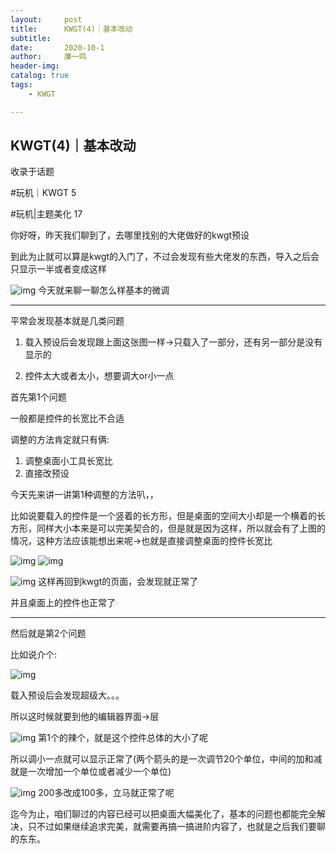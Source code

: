 ```yaml
---
layout:     post
title:      KWGT(4)｜基本改动
subtitle:   
date:       2020-10-1
author:     廉一鸣
header-img: 
catalog: true
tags:
    - KWGT

---
```


## KWGT(4)｜基本改动



收录于话题

\#玩机｜KWGT 5

 

\#玩机|主题美化 17

你好呀，昨天我们聊到了，去哪里找别的大佬做好的kwgt预设

到此为止就可以算是kwgt的入门了，不过会发现有些大佬发的东西，导入之后会只显示一半或者变成这样

![img](https://mmbiz.qpic.cn/mmbiz_jpg/tMsLbdfwxoNDmzwdjaHE3w1CGaXbNDGVNW6zr7MIN5veD52gkPZq1Hx28D84QOiarK9QKhYpvIE1Vtrk94IuHibA/640?wx_fmt=jpeg&tp=webp&wxfrom=5&wx_lazy=1&wx_co=1)
今天就来聊一聊怎么样基本的微调



------

平常会发现基本就是几类问题

1. 载入预设后会发现跟上面这张图一样→只载入了一部分，还有另一部分是没有显示的

2. 控件太大或者太小，想要调大or小一点

   

首先第1个问题

一般都是控件的长宽比不合适

调整的方法肯定就只有俩:

1. 调整桌面小工具长宽比
2. 直接改预设

今天先来讲一讲第1种调整的方法叭，，

比如说要载入的控件是一个竖着的长方形，但是桌面的空间大小却是一个横着的长方形，同样大小本来是可以完美契合的，但是就是因为这样，所以就会有了上图的情况，这种方法应该能想出来呢→也就是直接调整桌面的控件长宽比





![img](https://mmbiz.qpic.cn/mmbiz_jpg/tMsLbdfwxoNDmzwdjaHE3w1CGaXbNDGV779mFNyCBPpu1Dh0hfvpbbQg6yzNtW4g4NRXhicQtSZzmyptQsPry3g/640?wx_fmt=jpeg&tp=webp&wxfrom=5&wx_lazy=1&wx_co=1)
![img](https://mmbiz.qpic.cn/mmbiz_jpg/tMsLbdfwxoNDmzwdjaHE3w1CGaXbNDGVExU9RosdBcVic7WqJCjQtgibSOjD1D7TUT3k5n0RWJetp9LUCjiaicXibqg/640?wx_fmt=jpeg&tp=webp&wxfrom=5&wx_lazy=1&wx_co=1)

![img](https://mmbiz.qpic.cn/mmbiz_jpg/tMsLbdfwxoNDmzwdjaHE3w1CGaXbNDGVDqicuTPWx18rk7JD8tVT5S4mntLvNdgnVgCQcXTANV06jaq1MjgRjBg/640?wx_fmt=jpeg&tp=webp&wxfrom=5&wx_lazy=1&wx_co=1)
这样再回到kwgt的页面，会发现就正常了

并且桌面上的控件也正常了

------

然后就是第2个问题

比如说介个:

![img](https://mmbiz.qpic.cn/mmbiz_jpg/tMsLbdfwxoNDmzwdjaHE3w1CGaXbNDGVEqPRbicE8JjVA8Hiahkeibhy18e6nQVeYia4uCjbQIIDgibIWnXaXMbW3bQ/640?wx_fmt=jpeg&tp=webp&wxfrom=5&wx_lazy=1&wx_co=1)

载入预设后会发现超级大。。。

所以这时候就要到他的编辑器界面→层

![img](https://mmbiz.qpic.cn/mmbiz_jpg/tMsLbdfwxoNDmzwdjaHE3w1CGaXbNDGVneYO5I15Wuc1VVBP5HgQ0uiccpcPOg8AFY6r8Nr7OpQzwxdIibzwzT7Q/640?wx_fmt=jpeg&tp=webp&wxfrom=5&wx_lazy=1&wx_co=1)
第1个的辣个，就是这个控件总体的大小了呢

所以调小一点就可以显示正常了(两个箭头的是一次调节20个单位，中间的加和减就是一次增加一个单位或者减少一个单位)

![img](https://mmbiz.qpic.cn/mmbiz_jpg/tMsLbdfwxoNDmzwdjaHE3w1CGaXbNDGV0zU7V7Rmg3ANmWlFy3mcRd0J7Z4hnRicym8icPfDrLmlNqUMxPcgyr6Q/640?wx_fmt=jpeg&tp=webp&wxfrom=5&wx_lazy=1&wx_co=1)
200多改成100多，立马就正常了呢

迄今为止，咱们聊过的内容已经可以把桌面大幅美化了，基本的问题也都能完全解决，只不过如果继续追求完美，就需要再搞一搞进阶内容了，也就是之后我们要聊的东东。